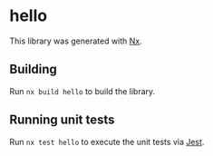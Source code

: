 # hello

This library was generated with [Nx](https://nx.dev).

## Building

Run `nx build hello` to build the library.

## Running unit tests

Run `nx test hello` to execute the unit tests via [Jest](https://jestjs.io).
